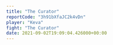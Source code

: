 ```yaml
---
title: "The Curator"
reportCode: "3h91bXfaJC2k4vDn"
player: "Keva"
fight: "The Curator"
date: 2021-09-02T19:09:04.426000+00:00
---
```

